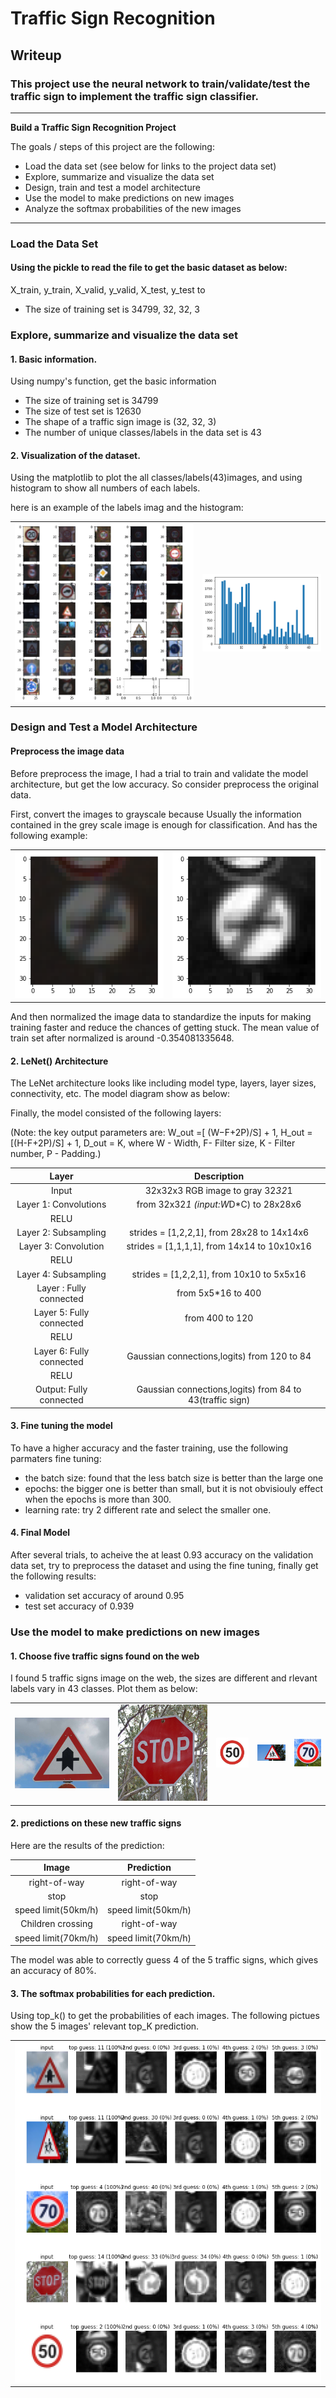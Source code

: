 # **Traffic Sign Recognition** 

## Writeup

### This project use the neural network to train/validate/test the traffic sign to implement the traffic sign classifier.

---

**Build a Traffic Sign Recognition Project**

The goals / steps of this project are the following:
* Load the data set (see below for links to the project data set)
* Explore, summarize and visualize the data set
* Design, train and test a model architecture
* Use the model to make predictions on new images
* Analyze the softmax probabilities of the new images

---

### Load the Data Set
#### Using the pickle to read the file to get the basic dataset as below: 
X_train, y_train, X_valid, y_valid, X_test, y_test to
* The size of training set is 34799, 32, 32, 3



### Explore, summarize and visualize the data set

#### 1. Basic information. 
Using numpy's function, get the basic information

* The size of training set is 34799
* The size of test set is 12630
* The shape of a traffic sign image is (32, 32, 3)
* The number of unique classes/labels in the data set is 43

#### 2. Visualization of the dataset.

Using the matplotlib to plot the all classes/labels(43)images, and using histogram to show all numbers of each labels.

here is an example of the labels imag and the histogram:

<table><tr>
<td><img src='./output_images/sign_example.png' title='example image' border=0></td>
<td><img src='./output_images/histogram.png' title="all label's number" border=0></td>
</tr></table>


### Design and Test a Model Architecture

#### Preprocess the image data

Before preprocess the image, I had a trial to train and validate the model architecture, but get the low accuracy. So consider preprocess the original data.


First, convert the images to grayscale because Usually the information contained in the grey scale image is enough for classification. And has the following example:

<table><tr>
<td><img src='./output_images/img_3channels.png' title='RGB image' border=0></td>
<td><img src='./output_images/img_grayed.png' title="Grayed image" border=0></td>
</tr></table>

And then normalized the image data to standardize the inputs for making training faster and reduce the chances of getting stuck. The mean value of train set after normalized is around -0.354081335648.


#### 2. LeNet() Architecture

The LeNet architecture looks like including model type, layers, layer sizes, connectivity, etc. The model diagram show as below:


Finally, the model consisted of the following layers:

(Note: the key output parameters are: W_out =[ (W−F+2P)/S] + 1, H_out = [(H-F+2P)/S] + 1, D_out = K, where W - Width, F- Filter size, K - Filter number, P - Padding.)
    

| Layer         		      |     Description	        				                 	| 
|:---------------------:|:---------------------------------------------:| 
| Input               		| 32x32x3 RGB image to gray 32*32*1  							                   | 
| Layer 1: Convolutions	| from 32x32*1 (input:W*D*C) to 28x28x6          	|
| RELU					|												|
| Layer 2: Subsampling  | strides = [1,2,2,1],  from 28x28 to 14x14x6 				|
| Layer 3: Convolution  | strides = [1,1,1,1],  from 14x14 to 10x10x16  		|
| RELU					|												|
| Layer 4: Subsampling  | strides = [1,2,2,1],  from 10x10 to 5x5x16 				|
| Layer : Fully connected | from 5x5*16 to 400 				|
| Layer 5: Fully connected | from 400 to 120  				|
| RELU					|												|
| Layer 6: Fully connected | Gaussian connections,logits) from 120 to 84  				|
| RELU					|												|
| Output: Fully connected | Gaussian connections,logits) from 84 to 43(traffic sign)			|


#### 3. Fine tuning the model

To have a higher accuracy and the faster training, use the following parmaters fine tuning:
* the batch size: found that the less batch size is better than the large one
* epochs: the bigger one is better than small, but it is not obvisiouly effect when the epochs is more than 300.
* learning rate: try 2 different rate and select the smaller one.

#### 4. Final Model

After several trials, to acheive the at least 0.93 accuracy on the validation data set, try to preprocess the dataset and using the fine tuning, finally get the following results:

* validation set accuracy of around 0.95
* test set accuracy of 0.939 



### Use the model to make predictions on new images

#### 1. Choose five traffic signs found on the web

I found 5 traffic signs image on the web, the sizes are different and rlevant labels vary in 43 classes. Plot them as below:

<table><tr>
<td><img src='./found_sign_images/11-right-of-way.jpg' title='11-right-of-way' border=0></td>
<td><img src='./found_sign_images/14-stop.jpg' title='14-stop' border=0></td>
<td><img src='./found_sign_images/2-speed limit(50kmh).jpg' title='2-speed limit(50kmh)' border=0></td>
<td><img src='./found_sign_images/28-Children crossing.jpeg' title='28-Children crossing' border=0></td>
<td><img src='./found_sign_images/4-speed limit(70kmh).jpg' title='/4-speed limit(70kmh)' border=0></td>
</tr></table>


#### 2. predictions on these new traffic signs

Here are the results of the prediction:

| Image			        |     Prediction	        					| 
|:---------------------:|:---------------------------------------------:| 
| right-of-way     		| right-of-way  								| 
| stop     			    | stop  										|
| speed limit(50km/h)	| speed limit(50km/h)							|
| Children crossing	    | right-of-way  				 				|
| speed limit(70km/h)	| speed limit(70km/h)     						|


The model was able to correctly guess 4 of the 5 traffic signs, which gives an accuracy of 80%. 


#### 3. The softmax probabilities for each prediction. 

Using top_k() to get the probabilities of each images. The following pictues show the 5 images' relevant top_K prediction.

<table><tr>
<td><img src='./output_images/softmax_probabilities.png' title='Softmax probabilities' border=0></td>
</tr></table>






